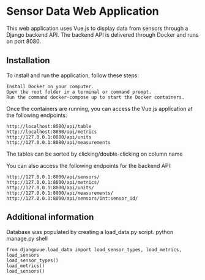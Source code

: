 Sensor Data Web Application
==
This web application uses Vue.js to display data from sensors through a Django backend API. The backend API is delivered through Docker and runs on port 8080.

Installation
--
To install and run the application, follow these steps:

    Install Docker on your computer.
    Open the root folder in a terminal or command prompt.
    Run the command docker-compose up to start the Docker containers.

Once the containers are running, you can access the Vue.js application at the following endpoints:

    http://localhost:8080/api/table
    http://localhost:8080/api/metrics
    http://127.0.0.1:8080/api/units
    http://127.0.0.1:8080/api/measurements

The tables can be sorted by clicking/double-clicking on column name

You can also access the following endpoints for the backend API:

    http://127.0.0.1:8000/api/sensors/
    http://127.0.0.1:8000/api/metrics/
    http://127.0.0.1:8000/api/units/
    http://127.0.0.1:8000/api/measurements/
    http://127.0.0.1:8000/api/sensors/int:sensor_id/

Additional information
--

Database was populated by creating a load_data.py script.
python manage.py shell
```
from djangovue.load_data import load_sensor_types, load_metrics, load_sensors
load_sensor_types()
load_metrics()
load_sensors()
```

